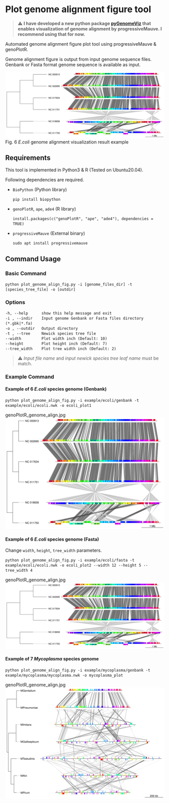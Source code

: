 # Plot genome alignment figure tool

> :warning: **I have developed a new python package [pyGenomeViz](https://github.com/moshi4/pyGenomeViz) that enables visualization of genome alignment by progressiveMauve. I recommend using that for now.**

Automated genome alignment figure plot tool using progressiveMauve & genoPlotR.  

Genome alignment figure is output from input genome sequence files.  
Genbank or Fasta format genome sequence is available as input.  

![E.coli fig02](./images/ecoli_example02.jpg)  
Fig. 6 *E.coli* genome alignment visualization result example

## Requirements

This tool is implemented in Python3 & R (Tested on Ubuntu20.04).  

Following dependencies are required.

- `BioPython` (Python library)  

      pip install biopython

- `genoPlotR`, `ape`, `ade4` (R library)  

      install.packages(c("genoPlotR", "ape", "ade4"), dependencies = TRUE)

- `progressiveMauve` (External binary)

      sudo apt install progressivemauve

## Command Usage

### Basic Command

    python plot_genome_align_fig.py -i [genome_files_dir] -t [species_tree_file] -o [outdir] 

### Options

    -h, --help      show this help message and exit
    -i , --indir    Input genome Genbank or Fasta files directory (*.gbk|*.fa)
    -o , --outdir   Output directory
    -t , --tree     Newick species tree file
    --width         Plot width inch (Default: 10)
    --height        Plot height inch (Default: 7)
    --tree_width    Plot tree width inch (Default: 2)

>:warning: *Input file name* and *input newick species tree leaf name* must be match.

### Example Command

#### Example of 6 *E.coli* species genome (Genbank)

    python plot_genome_align_fig.py -i example/ecoli/genbank -t example/ecoli/ecoli.nwk -o ecoli_plot1

genoPlotR_genome_align.jpg  
![E.coli fig01](images/ecoli_example01.jpg)  

#### Example of 6 *E.coli* species genome (Fasta)

Change `width`, `height`, `tree_width` parameters.  

    python plot_genome_align_fig.py -i example/ecoli/fasta -t example/ecoli/ecoli.nwk -o ecoli_plot2 --width 12 --height 5 --tree_width 4

genoPlotR_genome_align.jpg
![E.coli fig02](images/ecoli_example02.jpg)  

#### Example of 7 *Mycoplasma* species genome

    python plot_genome_align_fig.py -i example/mycoplasma/genbank -t example/mycoplasma/mycoplasma.nwk -o mycoplasma_plot

genoPlotR_genome_align.jpg
![Mycoplasma fig01](images/mycoplasma_example01.jpg)  

